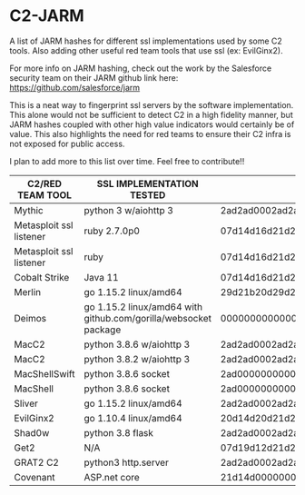# C2-JARM
A list of JARM hashes for different ssl implementations used by some C2 tools. Also adding other useful red team tools that use ssl (ex: EvilGinx2).

For more info on JARM hashing, check out the work by the Salesforce security team on their JARM github link here: https://github.com/salesforce/jarm

This is a neat way to fingerprint ssl servers by the software implementation. This alone would not be sufficient to detect C2 in a high fidelity manner, but JARM hashes coupled with other high value indicators would certainly be of value. This also highlights the need for red teams to ensure their C2 infra is not exposed for public access.

I plan to add more to this list over time. Feel free to contribute!!


| C2/RED TEAM TOOL |      SSL IMPLEMENTATION TESTED      |                           JARM HASH                            |                    LINK TO TOOL                  |
|---------|------------------------------|----------------------------------------------------------------|--------------------------------------------------|
| Mythic  | python 3 w/aiohttp 3 | 2ad2ad0002ad2ad00042d42d000000ad9bf51cc3f5a1e29eecb81d0c7b06eb | https://github.com/its-a-feature/Mythic          |
| Metasploit ssl listener | ruby 2.7.0p0 | 07d14d16d21d21d00042d43d000000aa99ce74e2c6d013c745aa52b5cc042d | https://github.com/rapid7/metasploit-framework |
| Metasploit ssl listener | ruby | 07d14d16d21d21d07c42d43d000000f50d155305214cf247147c43c0f1a823 | https://github.com/rapid7/metasploit-framework |
| Cobalt Strike | Java 11 | 07d14d16d21d21d07c42d41d00041d24a458a375eef0c576d23a7bab9a9fb1 | https://www.cobaltstrike.com/ |
| Merlin | go 1.15.2 linux/amd64 | 29d21b20d29d29d21c41d21b21b41d494e0df9532e75299f15ba73156cee38 | https://github.com/Ne0nd0g/merlin |
| Deimos | go 1.15.2 linux/amd64 with github.com/gorilla/websocket package | 00000000000000000041d00000041d9535d5979f591ae8e547c5e5743e5b64 | https://github.com/DeimosC2/DeimosC2 |
| MacC2 | python 3.8.6 w/aiohttp 3 | 2ad2ad0002ad2ad22c42d42d000000faabb8fd156aa8b4d8a37853e1063261 | https://github.com/cedowens/MacC2 |
| MacC2 | python 3.8.2 w/aiohttp 3 | 2ad2ad0002ad2ad00042d42d000000ad9bf51cc3f5a1e29eecb81d0c7b06eb | https://github.com/cedowens/MacC2 |
| MacShellSwift | python 3.8.6 socket | 2ad000000000000000000000000000eeebf944d0b023a00f510f06a29b4f46 | https://github.com/cedowens/MacShellSwift |
| MacShell | python 3.8.6 socket | 2ad000000000000000000000000000eeebf944d0b023a00f510f06a29b4f46 | https://github.com/cedowens/MacShellSwift |
| Sliver | go 1.15.2 linux/amd64 | 2ad2ad0002ad2ad00041d2ad2ad41da5207249a18099be84ef3c8811adc883 | https://github.com/BishopFox/sliver |
| EvilGinx2 | go 1.10.4 linux/amd64 | 20d14d20d21d20d20c20d14d20d20daddf8a68a1444c74b6dbe09910a511e6 | https://github.com/kgretzky/evilginx2 |
| Shad0w | python 3.8 flask | 2ad2ad0002ad2ad00042d42d000000ad9bf51cc3f5a1e29eecb81d0c7b06eb | https://github.com/bats3c/shad0w |
| Get2 | N/A | 07d19d12d21d21d07c07d19d07d21da5a8ab90bcc6bf8bbc6fbec4bcaa8219 | |
| GRAT2 C2 | python3 http.server | 2ad2ad0002ad2ad00042d42d000000ad9bf51cc3f5a1e29eecb81d0c7b06eb | https://github.com/r3nhat/GRAT2 |
| Covenant | ASP.net core | 21d14d00000000021c21d14d21d21d1ee8ae98bf3ef941e91529a93ac62b8b | https://github.com/cobbr/Covenant |

